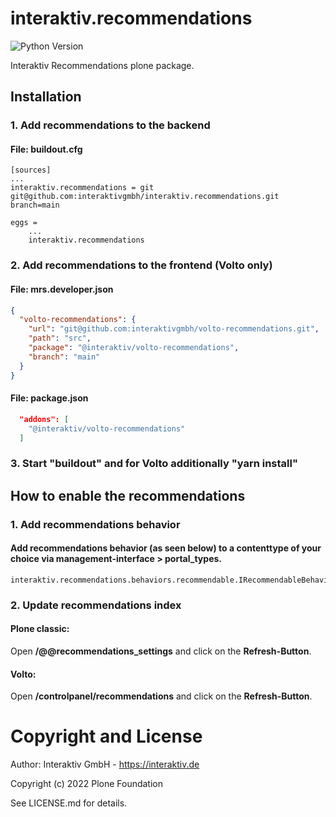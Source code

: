 # interaktiv.recommendations

![Python Version](https://img.shields.io/badge/Python-~=3.8-blue "Plone Version")

Interaktiv Recommendations plone package.

## Installation
### 1. Add recommendations to the backend
#### File: buildout.cfg
```
[sources]
...
interaktiv.recommendations = git git@github.com:interaktivgmbh/interaktiv.recommendations.git branch=main
```
```
eggs =
    ...
    interaktiv.recommendations
```


### 2. Add recommendations to the frontend (Volto only)
#### File: mrs.developer.json
```json
{
  "volto-recommendations": {
    "url": "git@github.com:interaktivgmbh/volto-recommendations.git",
    "path": "src",
    "package": "@interaktiv/volto-recommendations",
    "branch": "main"
  }
}
```
#### File: package.json
```json
  "addons": [
    "@interaktiv/volto-recommendations"
  ]
```

### 3. Start "buildout" and for Volto additionally "yarn install"

## How to enable the recommendations

### 1. Add recommendations behavior
#### Add recommendations behavior (as seen below) to a contenttype of your choice via management-interface > portal_types.
```
interaktiv.recommendations.behaviors.recommendable.IRecommendableBehavior
```


### 2. Update recommendations index
#### Plone classic:
Open **/@@recommendations_settings** and click on the **Refresh-Button**.

#### Volto:
Open **/controlpanel/recommendations** and click on the **Refresh-Button**.

# Copyright and License
Author: Interaktiv GmbH - https://interaktiv.de

Copyright (c) 2022 Plone Foundation

See LICENSE.md for details.